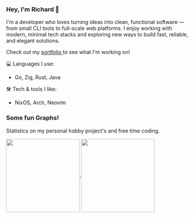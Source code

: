 ### Hey, I'm Richard 👋

I'm a developer who loves turning ideas into clean, functional software — from small CLI tools to full-scale web platforms. I enjoy working with modern, minimal tech stacks and exploring new ways to build fast, reliable, and elegant solutions.

Check out my [ portfolio ](https://dotkohlen.com) to see what I'm working on!

💻 Languages I use:
- Go, Zig, Rust, Java 

🛠️  Tech & tools I like:
- NixOS, Arch, Neovim

### Some fun Graphs!  
Statistics on my personal hobby project's and free time coding.

<p></p>
<a href="https://github.com/rajx88">
  <img height="200" align="center" src="https://github-readme-stats.vercel.app/api?username=rajx88&hide=contribs,issues&show=prs_merged,prs_merged_percentage&show_icons=true&theme=dracula&rank_icon=github" />
</a>
<a href="https://github.com/rajx88?tab=repositories">
  <img height="200" align="center" src="https://github-readme-stats.vercel.app/api/top-langs/?username=rajx88&exclude_repo=dotfiles&langs_count=8&layout=compact&card_width=320&theme=dracula" />
</a>

